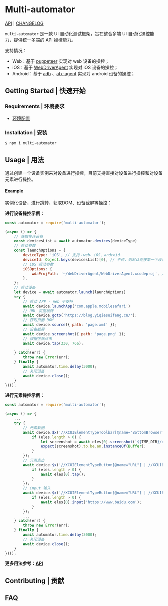 # Multi-automator

[API](./doc/API/README.md) | [CHANGELOG](./doc/Changelog.md)

`multi-automator` 是一款 UI 自动化测试框架，旨在整合多端 UI 自动化操控能力，提供统一多端的 API 操控能力。

支持情况：

- Web：基于 [puppeteer](https://github.com/puppeteer/puppeteer) 实现对 web 设备的操控；
- iOS：基于 [WebDriverAgent](https://github.com/appium/WebDriverAgent) 实现对 iOS 设备的操控；
- Android：基于 [adb](https://developer.android.com/tools/adb?hl=zh-cn) 、[atx-agent](https://github.com/openatx/atx-agent) 实现对 android 设备的操控；

## Getting Started | 快速开始

### Requirements | 环境要求

- [环境配置](./doc/ENV/README.md)

### Installation | 安装

```sh
$ npm i multi-automator
```

## Usage | 用法

通过创建一个设备实例来对设备进行操控，目前支持直接对设备进行操控和对设备元素进行操控。

#### Example

实例化设备，进行跳转、获取DOM、设备截屏等操控：

**进行设备操控示例：**

```javascript
const automator = require('multi-automator');

(async () => {
    // 获取在连设备
    const devicesList = await automator.devices(deviceType)
    // 启动参数
    const launchOptions = {
        deviceType: 'iOS', // 支持：web、iOS、android
        deviceId: Object.keys(devicesList)[0], // 不传，则默认连接第一个设备
        // iOS 启动参数
        iOSOptions: {
        	wdaProjPath: '~/WebDriverAgent/WebDriverAgent.xcodeproj', // 必传
        },
    };
    // 启动设备
    let device = await automator.launch(launchOptions)
    try {
        // 启动 APP - Web 不支持
        await device.launchApp('com.apple.mobilesafari')
        // URL 页面跳转
        await device.goto('https://blog.yiqiesuifeng.cn/');
        // 获取页面 DOM
        await device.source({ path: 'page.xml' });
        // 设备截屏
        await device.screenshot({ path: 'page.png' });
        // 根据坐标点击
        await device.tap(330, 766);
        ...
    } catch(err) {
        throw new Error(err);
    } finally {
        await automator.time.delay(3000);
        // 关闭设备
        await device.close();
    }
})();
```

**进行元素操控示例：**

```javascript
const automator = require('multi-automator');

(async () => {
    ...
    try {
        // 元素截图
        await device.$x('//XCUIElementTypeToolbar[@name="BottomBrowserToolbar"]').then(async (eles) => {
            if (eles.length > 0) {
                let screenshot = await eles[0].screenshot(`${TMP_DIR}/element-screenshot.png`);
                expect(screenshot).to.be.an.instanceOf(Buffer);
            }
        });
        // 元素点击
        await device.$x('//XCUIElementTypeButton[@name="URL"] | //XCUIElementTypeTextField[@label="地址"]').then(async (eles) => {
            if (eles.length > 0) {
                await eles[0].tap();
            }
        });
        // input 输入
        await device.$x('//XCUIElementTypeButton[@name="URL"] | //XCUIElementTypeTextField[@label="地址"]').then(async (eles) => {
            if (eles.length > 0) {
                await eles[0].input('https://www.baidu.com');
            }
        });
        ...
    } catch(err) {
        throw new Error(err);
    } finally {
        await automator.time.delay(3000);
        // 关闭设备
        await device.close();
    }
})();
```

**更多用法参考：[API](./doc/API/README.md)**

## Contributing | 贡献



## FAQ

